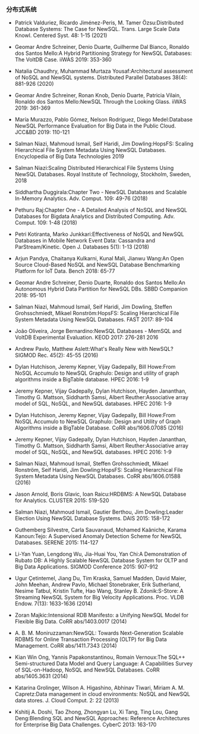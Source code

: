 ### 分布式系统

+ Patrick Valduriez, Ricardo Jiménez-Peris, M. Tamer Özsu:Distributed Database Systems: The Case for NewSQL. Trans. Large Scale Data Knowl. Centered Syst. 48: 1-15 (2021)
+ Geomar Andre Schreiner, Denio Duarte, Guilherme Dal Bianco, Ronaldo dos Santos Mello:A Hybrid Partitioning Strategy for NewSQL Databases: The VoltDB Case. iiWAS 2019: 353-360



+ Natalia Chaudhry, Muhammad Murtaza Yousaf:Architectural assessment of NoSQL and NewSQL systems. Distributed Parallel Databases 38(4): 881-926 (2020)
+ Geomar Andre Schreiner, Ronan Knob, Denio Duarte, Patricia Vilain, Ronaldo dos Santos Mello:NewSQL Through the Looking Glass. iiWAS 2019: 361-369 


+ María Murazzo, Pablo Gómez, Nelson Rodríguez, Diego Medel:Database NewSQL Performance Evaluation for Big Data in the Public Cloud. JCC&BD 2019: 110-121 
+ Salman Niazi, Mahmoud Ismail, Seif Haridi, Jim Dowling:HopsFS: Scaling Hierarchical File System Metadata Using NewSQL Databases. Encyclopedia of Big Data Technologies 2019


+ Salman Niazi:Scaling Distributed Hierarchical File Systems Using NewSQL Databases. Royal Institute of Technology, Stockholm, Sweden, 2018
+ Siddhartha Duggirala:Chapter Two - NewSQL Databases and Scalable In-Memory Analytics. Adv. Comput. 109: 49-76 (2018)


+ Pethuru Raj:Chapter One - A Detailed Analysis of NoSQL and NewSQL Databases for Bigdata Analytics and Distributed Computing. Adv. Comput. 109: 1-48 (2018)
+ Petri Kotiranta, Marko Junkkari:Effectiveness of NoSQL and NewSQL Databases in Mobile Network Event Data: Cassandra and ParStream/Kinetic. Open J. Databases 5(1): 1-13 (2018)
+ Arjun Pandya, Chaitanya Kulkarni, Kunal Mali, Jianwu Wang:An Open Source Cloud-Based NoSQL and NewSQL Database Benchmarking Platform for IoT Data. Bench 2018: 65-77
+ Geomar Andre Schreiner, Denio Duarte, Ronaldo dos Santos Mello:An Autonomous Hybrid Data Partition for NewSQL DBs. SBBD Companion 2018: 95-101


+ Salman Niazi, Mahmoud Ismail, Seif Haridi, Jim Dowling, Steffen Grohsschmiedt, Mikael Ronström:HopsFS: Scaling Hierarchical File System Metadata Using NewSQL Databases. FAST 2017: 89-104
+ João Oliveira, Jorge Bernardino:NewSQL Databases - MemSQL and VoltDB Experimental Evaluation. KEOD 2017: 276-281 2016
+ Andrew Pavlo, Matthew Aslett:What's Really New with NewSQL? SIGMOD Rec. 45(2): 45-55 (2016)


+ Dylan Hutchison, Jeremy Kepner, Vijay Gadepally, Bill Howe:From NoSQL Accumulo to NewSQL Graphulo: Design and utility of graph algorithms inside a BigTable database. HPEC 2016: 1-9
+ Jeremy Kepner, Vijay Gadepally, Dylan Hutchison, Hayden Jananthan, Timothy G. Mattson, Siddharth Samsi, Albert Reuther:Associative array model of SQL, NoSQL, and NewSQL databases. HPEC 2016: 1-9
+ Dylan Hutchison, Jeremy Kepner, Vijay Gadepally, Bill Howe:From NoSQL Accumulo to NewSQL Graphulo: Design and Utility of Graph Algorithms inside a BigTable Database. CoRR abs/1606.07085 (2016)
+ Jeremy Kepner, Vijay Gadepally, Dylan Hutchison, Hayden Jananthan, Timothy G. Mattson, Siddharth Samsi, Albert Reuther:Associative array model of SQL, NoSQL, and NewSQL databases. HPEC 2016: 1-9
+ Salman Niazi, Mahmoud Ismail, Steffen Grohsschmiedt, Mikael Ronström, Seif Haridi, Jim Dowling:HopsFS: Scaling Hierarchical File System Metadata Using NewSQL Databases. CoRR abs/1606.01588 (2016)
+ Jason Arnold, Boris Glavic, Ioan Raicu:HRDBMS: A NewSQL Database for Analytics. CLUSTER 2015: 519-520


+ Salman Niazi, Mahmoud Ismail, Gautier Berthou, Jim Dowling:Leader Election Using NewSQL Database Systems. DAIS 2015: 158-172
+ Guthemberg Silvestre, Carla Sauvanaud, Mohamed Kaâniche, Karama Kanoun:Tejo: A Supervised Anomaly Detection Scheme for NewSQL Databases. SERENE 2015: 114-127


+ Li-Yan Yuan, Lengdong Wu, Jia-Huai You, Yan Chi:A Demonstration of Rubato DB: A Highly Scalable NewSQL Database System for OLTP and Big Data Applications. SIGMOD Conference 2015: 907-912
+ Ugur Çetintemel, Jiang Du, Tim Kraska, Samuel Madden, David Maier, John Meehan, Andrew Pavlo, Michael Stonebraker, Erik Sutherland, Nesime Tatbul, Kristin Tufte, Hao Wang, Stanley B. Zdonik:S-Store: A Streaming NewSQL System for Big Velocity Applications. Proc. VLDB Endow. 7(13): 1633-1636 (2014)
+ Zoran Majkic:Intensional RDB Manifesto: a Unifying NewSQL Model for Flexible Big Data. CoRR abs/1403.0017 (2014)


+ A. B. M. Moniruzzaman:NewSQL: Towards Next-Generation Scalable RDBMS for Online Transaction Processing (OLTP) for Big Data Management. CoRR abs/1411.7343 (2014)
+ Kian Win Ong, Yannis Papakonstantinou, Romain Vernoux:The SQL++ Semi-structured Data Model and Query Language: A Capabilities Survey of SQL-on-Hadoop, NoSQL and NewSQL Databases. CoRR abs/1405.3631 (2014)
+ Katarina Grolinger, Wilson A. Higashino, Abhinav Tiwari, Miriam A. M. Capretz:Data management in cloud environments: NoSQL and NewSQL data stores. J. Cloud Comput. 2: 22 (2013)
+ Kshitij A. Doshi, Tao Zhong, Zhongyan Lu, Xi Tang, Ting Lou, Gang Deng:Blending SQL and NewSQL Approaches: Reference Architectures for Enterprise Big Data Challenges. CyberC 2013: 163-170